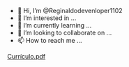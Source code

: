 - 👋 Hi, I’m @Reginaldodevenloper1102
- 👀 I’m interested in ...
- 🌱 I’m currently learning ...
- 💞️ I’m looking to collaborate on ...
- 📫 How to reach me ...

<!---
Reginaldodevenloper1102/Reginaldodevenloper1102 is a ✨ special ✨ repository because its `README.md` (this file) appears on your GitHub profile.
You can click the Preview link to take a look at your changes.
--->
[Currículo.pdf](https://github.com/Reginaldodevenloper1102/Reginaldodevenloper1102/files/9310823/Curriculo.pdf)
